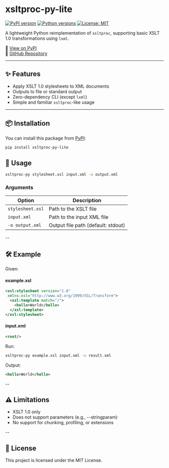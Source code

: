 # xsltproc-py-lite

[![PyPI version](https://img.shields.io/pypi/v/xsltproc-py-lite.svg)](https://pypi.org/project/xsltproc-py-lite/)
[![Python versions](https://img.shields.io/pypi/pyversions/xsltproc-py-lite.svg)](https://pypi.org/project/xsltproc-py-lite/)
[![License: MIT](https://img.shields.io/badge/license-MIT-blue.svg)](LICENSE)

A lightweight Python reimplementation of `xsltproc`, supporting basic XSLT 1.0 transformations using `lxml`.

🔗 [View on PyPI](https://pypi.org/project/xsltproc-py-lite/)  
🔗 [GitHub Repository](https://github.com/takaakiaoki/xsltproc-py-lite)

---

## ✨ Features

- Apply XSLT 1.0 stylesheets to XML documents
- Outputs to file or standard output
- Zero-dependency CLI (except `lxml`)
- Simple and familiar `xsltproc`-like usage

---

## 📦 Installation

You can install this package from [PyPI](https://pypi.org/project/xsltproc-py-lite/):

```bash
pip install xsltproc-py-lite
```

## 🚀 Usage

```bash
xsltproc-py stylesheet.xsl input.xml -o output.xml
```

### Arguments
| Option           | Description                        |
| ---------------- | ---------------------------------- |
| `stylesheet.xsl` | Path to the XSLT file              |
| `input.xml`      | Path to the input XML file         |
| `-o output.xml`  | Output file path (default: stdout) |

--

## 🛠 Example
Given:

#### example.xsl
```xml
<xsl:stylesheet version="1.0"
 xmlns:xsl="http://www.w3.org/1999/XSL/Transform">
  <xsl:template match="/">
    <hello>World</hello>
  </xsl:template>
</xsl:stylesheet>
```
#### input.xml

```xml
<root/>
```

Run:
```bash
xsltproc-py example.xsl input.xml -o result.xml
```

Output:
```xml
<hello>World</hello>
```

--

## ⚠ Limitations

* XSLT 1.0 only
* Does not support parameters (e.g., --stringparam)
* No support for chunking, profiling, or extensions

--

## 📄 License
This project is licensed under the MIT License.

